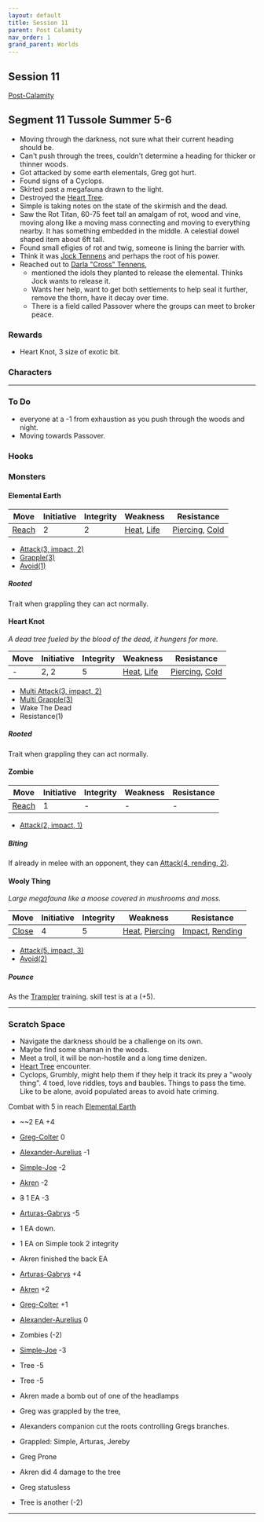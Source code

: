 ```yaml
---
layout: default
title: Session 11
parent: Post Calamity
nav_order: 1
grand_parent: Worlds
---
```

## Session 11
[Post-Calamity](Post-Calamity)
## Segment 11 Tussole Summer 5-6
* Moving through the darkness, not sure what their current heading should be.
* Can't push through the trees, couldn't determine a heading for thicker or thinner woods.
* Got attacked by some earth elementals, Greg got hurt.
* Found signs of a Cyclops.
* Skirted past a megafauna drawn to the light.
* Destroyed the [Heart Tree](#Heart%20Knot).
* Simple is taking notes on the state of the skirmish and the dead.
* Saw the Rot Titan, 60-75 feet tall an amalgam of rot, wood and vine, moving along like a moving mass connecting and moving to everything nearby. It has something embedded in the middle. A celestial dowel shaped item about 6ft tall.
* Found small efigies of rot and twig, someone is lining the barrier with.
* Think it was [Jock Tennens](Tennens-Settlement#Jock%20Tennens) and perhaps the root of his power.
* Reached out to [Darla "Cross" Tennens](Tennens-Settlement#Darla%20"Cross"%20Tennens), 
	* mentioned the idols they planted to release the elemental. Thinks Jock wants to release it.
	* Wants her help, want to get both settlements to help seal it further, remove the thorn, have it decay over time.
	* There is a field called Passover where the groups can meet to broker peace. 


### Rewards
* Heart Knot, 3 size of exotic bit.


### Characters
 ---

### To Do
* everyone at a -1 from exhaustion as you push through the woods and night.
* Moving towards Passover.


### Hooks


### Monsters

#### Elemental Earth

| Move                          | Initiative | Integrity | Weakness                                       | Resistance                                                   |
| ----------------------------- | ---------- | --------- | ---------------------------------------------- | ------------------------------------------------------------ |
| [Reach](../../Core/Movement#Reach) | 2          | 2         | [Heat](../../Core/Injury#Heat), [Life](../../Core/Injury#Life) | [Piercing](../../Core/Injury#Piercing), [Cold](../../Core/Injury#Cold) |

* [Attack(3, impact, 2)](../../Core/Character-Actions#Attack(X,%20TYPE,%20DAMAGE))
* [Grapple(3)](../../Core/Character-Actions#Grapple(X,%20OPPOSED))
* [Avoid(1)](../../Core/Character-Actions#Avoid(X))

##### Rooted
Trait when grappling they can act normally.

#### Heart Knot
*A dead tree fueled by the blood of the dead, it hungers for more.*

| Move | Initiative | Integrity | Weakness                                       | Resistance                                                   |
| ---- | ---------- | --------- | ---------------------------------------------- | ------------------------------------------------------------ |
| -    | 2, 2       | 5         | [Heat](../../Core/Injury#Heat), [Life](../../Core/Injury#Life) | [Piercing](../../Core/Injury#Piercing), [Cold](../../Core/Injury#Cold) |

* [Multi Attack(3, impact, 2)](../../Core/Character-Actions#Attack(X,%20TYPE,%20DAMAGE))
* [Multi Grapple(3)](../../Core/Character-Actions#Grapple(X,%20OPPOSED))
* Wake The Dead
* Resistance(1)

##### Rooted
Trait when grappling they can act normally.

#### Zombie

| Move                          | Initiative | Integrity | Weakness | Resistance |
| ----------------------------- | ---------- | --------- | -------- | ---------- |
| [Reach](../../Core/Movement#Reach) | 1          | -         | -        | -          | 

* [Attack(2, impact, 1)](../../Core/Character-Actions#Attack(X,%20TYPE,%20DAMAGE))

##### Biting
If already in melee with an opponent, they can [Attack(4, rending, 2)](../../Core/Character-Actions#Attack(X,%20TYPE,%20DAMAGE)).

#### Wooly Thing
*Large megafauna like a moose covered in mushrooms and moss.*

| Move                          | Initiative | Integrity | Weakness                                               | Resistance                                                     |
| ----------------------------- | ---------- | --------- | ------------------------------------------------------ | -------------------------------------------------------------- |
| [Close](../../Core/Movement#Close) | 4          | 5         | [Heat](../../Core/Injury#Heat), [Piercing](../../Core/Injury#Piercing) | [Impact](../../Core/Injury#Impact), [Rending](../../Core/Injury#Rending) |

* [Attack(5, impact, 3)](../../Core/Character-Actions#Attack(X,%20TYPE,%20DAMAGE))
* [Avoid(2)](../../Core/Character-Actions#Avoid(X))

##### Pounce
As the [Trampler](../../Knight#Trampler) training. skill test is at a (+5).

---

### Scratch Space
* Navigate the darkness should be a challenge on its own.
* Maybe find some shaman in the woods.
* Meet a troll, it will be non-hostile and a long time denizen.
* [Heart Tree](#Heart%20Knot) encounter.
* Cyclops, Grumbly, might help them if they help it track its prey a "wooly thing". 4 toed, love riddles, toys and baubles. Things to pass the time. Like to be alone, avoid populated areas to avoid hate criming. 


Combat with 5 in reach [Elemental Earth](#Elemental%20Earth)
* ~~2 EA +4
* [Greg-Colter](Greg-Colter) 0
* [Alexander-Aurelius](Alexander-Aurelius) -1
* [Simple-Joe](Simple-Joe) -2
* [Akren](Akren) -2
* ~~3~~ 1 EA -3
* [Arturas-Gabrys](Arturas-Gabrys) -5

* 1 EA down.
* 1 EA on Simple took 2 integrity
* Akren finished the back EA

* [Arturas-Gabrys](Arturas-Gabrys) +4
* [Akren](Akren) +2
* [Greg-Colter](Greg-Colter) +1
* [Alexander-Aurelius](Alexander-Aurelius) 0
* Zombies (-2)
* [Simple-Joe](Simple-Joe) -3
* Tree -5
* Tree -5

* Akren made a bomb out of one of the headlamps
* Greg was grappled by the tree,
* Alexanders companion cut the roots controlling Gregs branches.
* Grappled: Simple, Arturas, Jereby
* Greg Prone
* Akren did 4 damage to the tree
* Greg statusless
* Tree is another (-2)


---
